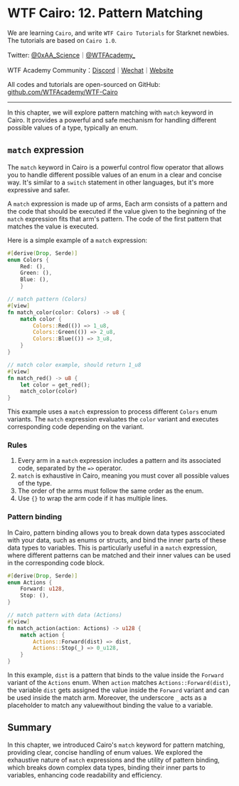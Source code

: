 # WTF Cairo: 12. Pattern Matching

We are learning `Cairo`, and write `WTF Cairo Tutorials` for Starknet newbies. The tutorials are based on `Cairo 1.0`.

Twitter: [@0xAA_Science](https://twitter.com/0xAA_Science)｜[@WTFAcademy_](https://twitter.com/WTFAcademy_)

WTF Academy Community：[Discord](https://discord.wtf.academy)｜[Wechat](https://docs.google.com/forms/d/e/1FAIpQLSe4KGT8Sh6sJ7hedQRuIYirOoZK_85miz3dw7vA1-YjodgJ-A/viewform?usp=sf_link)｜[Website](https://wtf.academy)

All codes and tutorials are open-sourced on GitHub: [github.com/WTFAcademy/WTF-Cairo](https://github.com/WTFAcademy/WTF-Cairo)

---

In this chapter, we will explore pattern matching with `match` keyword in Cairo. It provides a powerful and safe mechanism for handling different possible values of a type, typically an enum.

## `match` expression

The `match` keyword in Cairo is a powerful control flow operator that allows you to handle different possible values of an enum in a clear and concise way. It's similar to a `switch` statement in other languages, but it's more expressive and safer.

A `match` expression is made up of arms, Each arm consists of a pattern and the code that should be executed if the value given to the beginning of the `match` expression fits that arm's pattern. The code of the first pattern that matches the value is executed.

Here is a simple example of a `match` expression:

```rust
#[derive(Drop, Serde)]
enum Colors { 
    Red: (), 
    Green: (), 
    Blue: (), 
    }  

// match pattern (Colors)
#[view]
fn match_color(color: Colors) -> u8 {
    match color {
        Colors::Red(()) => 1_u8,
        Colors::Green(()) => 2_u8,
        Colors::Blue(()) => 3_u8,
    }
}

// match color example, should return 1_u8
#[view]
fn match_red() -> u8 {
    let color = get_red();
    match_color(color)
}
```

This example uses a `match` expression to process different `Colors` enum variants. The `match` expression evaluates the `color` variant and executes corresponding code depending on the variant.

### Rules 

 
1. Every arm in a `match` expression includes a pattern and its associated code, separated by the `=>` operator.
2. `match` is exhaustive in Cairo, meaning you must cover all possible values of the type.
3. The order of the arms must follow the same order as the enum.
4. Use `{}` to wrap the arm code if it has multiple lines.

### Pattern binding

In Cairo, pattern binding allows you to break down data types asscociated with your data, such as enums or structs, and bind the inner parts of these data types to variables. This is particularly useful in a `match` expression, where different patterns can be matched and their inner values can be used in the corresponding code block.

```rust
#[derive(Drop, Serde)]
enum Actions { 
    Forward: u128, 
    Stop: (),
}

// match pattern with data (Actions)
#[view]
fn match_action(action: Actions) -> u128 {
    match action {
        Actions::Forward(dist) => dist,
        Actions::Stop(_) => 0_u128,
    }
}
```

In this example, `dist` is a pattern that binds to the value inside the `Forward` variant of the `Actions` enum. When `action` matches `Actions::Forward(dist)`, the variable `dist` gets assigned the value inside the `Forward` variant and can be used inside the match arm. Moreover, the underscore `_` acts as a placeholder to match any valuewithout binding the value to a variable.

## Summary

In this chapter, we introduced Cairo's `match` keyword for pattern matching, providing clear, concise handling of enum values. We explored the exhaustive nature of `match` expressions and the utility of pattern binding, which breaks down complex data types, binding their inner parts to variables, enhancing code readability and efficiency.
